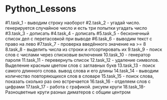 # Python_Lessons
#1.task_1 - выводим строку наоборот
#2.task_2 - угадай число. генерируется случайное чиcло и есть три попытки угадать число
#3.task_3 - дописать
#4.task_4 - дописать
#5.task_5 - бесконечный список дел с перетасовкой при выводе
#6.task_6 - выводим текст с право на лево
#7.task_7 - проверка введённого значение на >= 8
8.task_8 - выделить числа из строки и отсортировать их
9.task_9 - поиск слов с числами через списковые включения
10.task_10 - генератор пароля
11.task_11 - перевернуть список
12.task_12 - удаление символов. Выделение красным цветом слов с заглавных букв
13.task_13 - поиск самого длинного слова. вывод слова и его длины
14.task_14 - выводим количество повторяющихся слов в словаре
15.task_15 - поиск слова, показать сколько раз оно встречается
16.task_16 - отделяем слов с цифрами
17.task_17 - работа с графикой. рисуем круги
18.task_18- Разноцветные круги разных диматеров с общим центром
